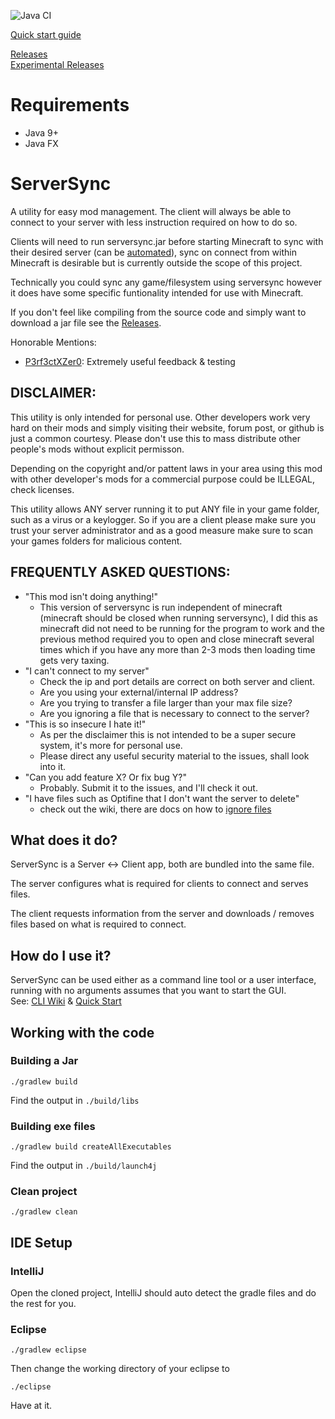 ![Java CI](https://github.com/superzanti/ServerSync/workflows/Java%20Build/badge.svg)

[Quick start guide](https://github.com/superzanti/ServerSync/wiki/Quick-start)

[Releases](https://github.com/superzanti/ServerSync/releases)  
[Experimental Releases](https://github.com/rheimus/ServerSync/releases)

Requirements
=========
- Java 9+
- Java FX

ServerSync
=========
A utility for easy mod management. The client will always be able to connect to your server with less instruction required on how to do so.

Clients will need to run serversync.jar before starting Minecraft to sync with their desired server (can be [automated](https://github.com/superzanti/ServerSync/wiki/Automation)), sync on connect from within Minecraft is desirable but is currently outside the scope of this project.

Technically you could sync any game/filesystem using serversync however it does have some specific funtionality intended for use with Minecraft.

If you don't feel like compiling from the source code and simply want to download a jar file see the [Releases](https://github.com/superzanti/ServerSync/releases).

Honorable Mentions:
- [P3rf3ctXZer0](https://github.com/P3rf3ctXZer0): Extremely useful feedback & testing


DISCLAIMER:
-----------
This utility is only intended for personal use. Other developers work very hard on their mods and simply visiting their website, forum post, or github is just a common courtesy. Please don't use this to mass distribute other people's mods without explicit permisson.

Depending on the copyright and/or pattent laws in your area using this mod with other developer's mods for a commercial purpose could be ILLEGAL, check licenses.

This utility allows ANY server running it to put ANY file in your game folder, such as a virus or a keylogger. So if you are a client please make sure you trust your server administrator and as a good measure make sure to scan your games folders for malicious content.


FREQUENTLY ASKED QUESTIONS:
-----------
* "This mod isn't doing anything!"
  * This version of serversync is run independent of minecraft (minecraft should be closed when running serversync), I did this as minecraft did not need to be running for the program to work and the previous method required you to open and close minecraft several times which if you have any more than 2-3 mods then loading time gets very taxing.
* "I can't connect to my server"
  * Check the ip and port details are correct on both server and client.
  * Are you using your external/internal IP address?
  * Are you trying to transfer a file larger than your max file size?
  * Are you ignoring a file that is necessary to connect to the server?
* "This is so insecure I hate it!"
  * As per the disclaimer this is not intended to be a super secure system, it's more for personal use.
  * Please direct any useful security material to the issues, shall look into it.
* "Can you add feature X? Or fix bug Y?"
  * Probably. Submit it to the issues, and I'll check it out.
* "I have files such as Optifine that I don't want the server to delete"
  * check out the wiki, there are docs on how to [ignore files](https://github.com/superzanti/ServerSync/wiki/Ignore-&-include-lists-examples)

What does it do?
-----------
ServerSync is a Server <-> Client app, both are bundled into the same file.

The server configures what is required for clients to connect and serves files.

The client requests information from the server and downloads / removes files based on what is required to connect.

How do I use it?
--------------
ServerSync can be used either as a command line tool or a user interface, running with no arguments assumes that you want to start the GUI.  
See: [CLI Wiki](https://github.com/superzanti/ServerSync/wiki/Command-line-arguments) & [Quick Start](https://github.com/superzanti/ServerSync/wiki/Quick-start)


Working with the code
--------------
### Building a Jar
```shell script
./gradlew build
```
Find the output in `./build/libs`

### Building exe files
```shell script
./gradlew build createAllExecutables
```
Find the output in `./build/launch4j`

### Clean project
```shell script
./gradlew clean
```

## IDE Setup
### IntelliJ
Open the cloned project, IntelliJ should auto detect the gradle files and do the rest for you.
### Eclipse
```
./gradlew eclipse
```

Then change the working directory of your eclipse to 
```
./eclipse
```

Have at it.
